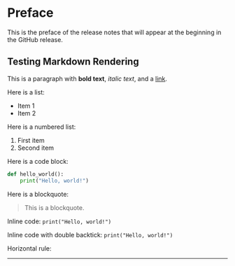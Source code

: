 # Preface

This is the preface of the release notes that will appear at the beginning in the GitHub release.

## Testing Markdown Rendering

This is a paragraph with **bold text**, *italic text*, and a [link](https://example.com).

Here is a list:

- Item 1
- Item 2

Here is a numbered list:

1. First item
2. Second item

Here is a code block:

```python
def hello_world():
    print("Hello, world!")
```

Here is a blockquote:
> This is a blockquote.
>

Inline code: `print("Hello, world!")`

Inline code with double backtick: ``print("Hello, world!")``

Horizontal rule:

---
